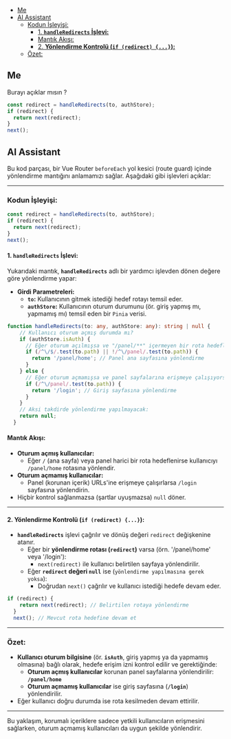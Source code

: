 
- [Me](#me)
- [AI Assistant](#ai-assistant)
  - [Kodun İşleyişi:](#kodun-i̇şleyişi)
    - [1. **`handleRedirects` İşlevi:**](#1-handleredirects-i̇şlevi)
    - [Mantık Akışı:](#mantık-akışı)
    - [2. **Yönlendirme Kontrolü (`if (redirect) {...}`):**](#2-yönlendirme-kontrolü-if-redirect-)
  - [Özet:](#özet)


## Me
Burayı açıklar mısın ?


```typescript
const redirect = handleRedirects(to, authStore);
if (redirect) {
  return next(redirect);
}
next();
```



## AI Assistant
Bu kod parçası, bir Vue Router `beforeEach` yol kesici (route guard) içinde yönlendirme mantığını anlamamızı sağlar. Aşağıdaki gibi işlevleri açıklar:

---

### Kodun İşleyişi:

```typescript
const redirect = handleRedirects(to, authStore);
if (redirect) {
  return next(redirect);
}
next();
```


#### 1. **`handleRedirects` İşlevi:**
Yukarıdaki mantık, **`handleRedirects`** adlı bir yardımcı işlevden dönen değere göre yönlendirme yapar:

- **Girdi Parametreleri:**
  - **`to`:** Kullanıcının gitmek istediği hedef rotayı temsil eder.
  - **`authStore`:** Kullanıcının oturum durumunu (ör. giriş yapmış mı, yapmamış mı) temsil eden bir `Pinia` verisi.

```typescript
function handleRedirects(to: any, authStore: any): string | null {
    // Kullanıcı oturum açmış durumda mı?
    if (authStore.isAuth) {
      // Eğer oturum açılmışsa ve "/panel/**" içermeyen bir rota hedeflenmişse kullanıcıyı panele yönlendir:
      if (/^\/$/.test(to.path) || !/^\/panel/.test(to.path)) {
        return '/panel/home'; // Panel ana sayfasına yönlendirme
      }
    } else {
      // Eğer oturum açmamışsa ve panel sayfalarına erişmeye çalışıyorsa girişe yönlendir:
      if (/^\/panel/.test(to.path)) {
        return '/login'; // Giriş sayfasına yönlendirme
      }
    }
    // Aksi takdirde yönlendirme yapılmayacak:
    return null;
  }
```


  #### Mantık Akışı:
  - **Oturum açmış kullanıcılar:**
    - Eğer `/` (ana sayfa) veya panel harici bir rota hedeflenirse kullanıcıyı `/panel/home` rotasına yönlendir.
  - **Oturum açmamış kullanıcılar:**
    - Panel (korunan içerik) URLs'ine erişmeye çalışırlarsa `/login` sayfasına yönlendirin.
  - Hiçbir kontrol sağlanmazsa (şartlar uyuşmazsa) `null` döner.

---

#### 2. **Yönlendirme Kontrolü (`if (redirect) {...}`):**
- **`handleRedirects`** işlevi çağrılır ve dönüş değeri `redirect` değişkenine atanır. 
  - Eğer bir **yönlendirme rotası (`redirect`)** varsa (örn. '/panel/home' veya '/login'):
    - `next(redirect)` ile kullanıcı belirtilen sayfaya yönlendirilir.
  - Eğer **`redirect` değeri `null`** ise (`yönlendirme yapılmasına gerek yoksa`):
    - Doğrudan `next()` çağrılır ve kullanıcı istediği hedefe devam eder.

```typescript
if (redirect) {
    return next(redirect); // Belirtilen rotaya yönlendirme
  }
  next(); // Mevcut rota hedefine devam et
```


---

### Özet:
- **Kullanıcı oturum bilgisine** (ör. **`isAuth`**, giriş yapmış ya da yapmamış olmasına) bağlı olarak, hedefe erişim izni kontrol edilir ve gerektiğinde:
  - **Oturum açmış kullanıcılar** korunan panel sayfalarına yönlendirilir: **`/panel/home`**
  - **Oturum açmamış kullanıcılar** ise giriş sayfasına (**`/login`**) yönlendirilir.
- Eğer kullanıcı doğru durumda ise rota kesilmeden devam ettirilir.

---

Bu yaklaşım, korumalı içeriklere sadece yetkili kullanıcıların erişmesini sağlarken, oturum açmamış kullanıcıları da uygun şekilde yönlendirir.


